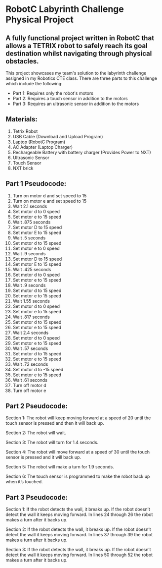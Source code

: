 # RobotC Labyrinth Challenge Physical Project

## A fully functional project written in RobotC that allows a TETRIX robot to safely reach its goal destination whilst navigating through physical obstacles.

This project showcases my team's solution to the labyrinth challenge assigned in my Robotics CTE class. There are three parts to this challenge which include the following:

* Part 1: Requires only the robot's motors
* Part 2: Requires a touch sensor in addition to the motors
* Part 3: Requires an ultrasonic sensor in addition to the motors

## Materials:

1. Tetrix Robot
2. USB Cable (Download and Upload Program)
3. Laptop (RobotC Program)
4. AC Adapter (Laptop Charger)
5. Rechargeable Battery with battery charger (Provides Power to NXT)
6. Ultrasonic Sensor
7. Touch Sensor
8. NXT brick

## Part 1 Pseudocode:

1. Turn on motor d and set speed to 15 
2. Turn on motor e and set speed to 15 
3. Wait 2.1 seconds
4. Set motor d to 0 speed
5. Set motor e to 15 speed
6. Wait .875 seconds
7. Set motor D to 15 speed
8. Set motor E to 15 speed
9. Wait .5 seconds
10. Set motor d to 15 speed
11. Set motor e to 0 speed
12. Wait .9 seconds
13. Set motor D to 15 speed
14. Set motor E to 15 speed
15. Wait .425 seconds
16. Set motor d to 0 speed
17. Set motor e to 15 speed 
18. Wait .9 seconds
19. Set motor d to 15 speed
20. Set motor e to 15 speed
21. Wait 1.55 seconds
22. Set motor d to 0 speed
23. Set motor e to 15 speed
24. Wait .817 seconds
25. Set motor d to 15 speed
26. Set motor e to 15 speed
27. Wait 2.4 seconds
28. Set motor d to 0 speed
29. Set motor e to 15 speed
30. Wait .57 seconds
31. Set motor d to 15 speed
32. Set motor e to 15 speed
33. Wait .72 seconds
34. Set motor d to -15 speed
35. Set motor e to 15 speed
36. Wait .61 seconds
37. Turn off motor d
38. Turn off motor e

## Part 2 Pseudocode:

Section 1: The robot will keep moving forward at a speed of 20 until the touch sensor is pressed and then it will back up.

Section 2: The robot will wait.

Section 3: The robot will turn for 1.4 seconds.

Section 4: The robot will move forward at a speed of 30 until the touch sensor is pressed and it will back up.

Section 5: The robot will make a turn for 1.9 seconds.

Section 6: The touch sensor is programmed to make the robot back up when it’s touched.

## Part 3 Pseudocode:

Section 1: If the robot detects the wall, it breaks up. If the robot doesn’t detect the wall it keeps moving forward. In lines 24 through 26 the robot makes a turn after it backs up.

Section 2: If the robot detects the wall, it breaks up. If the robot doesn’t detect the wall it keeps moving forward. In lines 37 through 39 the robot makes a turn after it backs up.

Section 3: If the robot detects the wall, it breaks up. If the robot doesn’t detect the wall it keeps moving forward. In lines 50 through 52 the robot makes a turn after it backs up.
